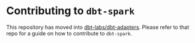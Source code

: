 # Contributing to `dbt-spark`

This repository has moved into [dbt-labs/dbt-adapters](https://www.github.com/dbt-labs/dbt-adapters).
Please refer to that repo for a guide on how to contribute to `dbt-spark`.
